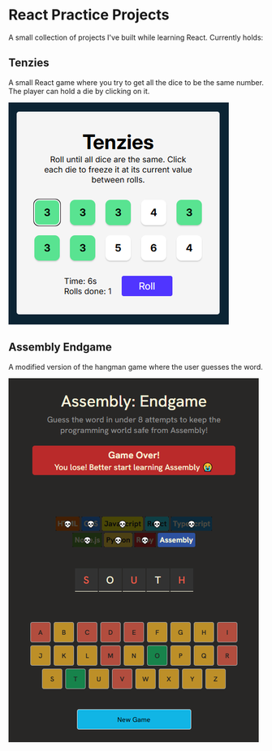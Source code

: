 # React Practice Projects

A small collection of projects I've built while learning React. Currently holds:

## Tenzies

A small React game where you try to get all the dice to be the same number. The player can hold a die by clicking on it.

![Image showing the Tenzies game with 10 dice, a roll button, roll count so far and time elapsed](./tenzies/image.png)


## Assembly Endgame

A modified version of the hangman game where the user guesses the word.

![Image showing the Assembly Endgame losing screen with languages marked off, a message saying "You Lose", the guess word, and the keyboard underneath it](./assembly-endgame/image.png)